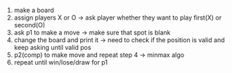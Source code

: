 1. make a board
2. assign players X or O
    -> ask player whether they want to play first(X) or second(O)
3. ask p1 to make a move
    -> make sure that spot is blank
4. change the board and print it
    -> need to check if the position is valid and keep asking until valid pos
5. p2(comp) to make move and repeat step 4
    -> minmax algo
6. repeat until win/lose/draw for p1